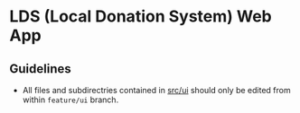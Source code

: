 # LDS (Local Donation System) Web App

## Guidelines
* All files and subdirectries contained in [src/ui](src/ui/) should only be edited from within `feature/ui` branch.
